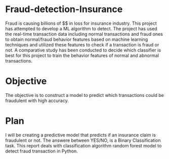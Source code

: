 # Fraud-detection-Insurance
Fraud is causing billions of $$ in loss for insurance industry. This project has attempted to develop a ML algorithm to detect. 
The project has used the real-time transaction data including normal transactions and fraud ones to obtain normal/fraud behavior features 
based on machine learning techniques and utilized these features to check if a transaction is fraud or not. A comparative study has been conducted to decide which classifier is best for this project to train the behavior features of normal and abnormal transactions.
# Objective
The objective is to construct a model to predict which transactions could be fraudulent with high accuracy.
# Plan
I will be creating a predictive model that predicts if an insurance claim is fraudulent or not. The answere between YES/NO, is a Binary Classification task. This report deals with classification algorithm random forest model to detect fraud transaction in Python.
